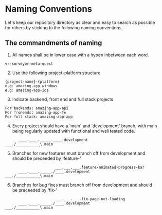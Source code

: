 # Naming Conventions
Let's keep our repository directory as clear and easy to search as possible for others by sticking to the following naming conventions.

## The commandments of naming
1. All names shall be in lower case with a hypen inbetween each word.
```
vr-surveyor-meta-quest
```
2. Use the following project-platform structure
```
{project-name}-{platform}
e.g: amazing-app-windows
e.g: amazing-app-ios
```
3. Indicate backend, front end and full stack projects
```
For backends: amazing-app-api
For fronends: amazing-app-fe
For full stack: amazing-app-app
```
4. Every project should have a 'main' and 'development' branch, with main being regularly updated with functional and well tested code.
```
      ____.____._____.____.development
___./___________\.main
```
5. Branches for new features must branch off from development and should be preceeded by 'feature-'
```
                       ___.___.___.feature-animated-progress-bar
      ____.____._____./____.development
___./___________\.main
```
6. Branches for bug fixes must branch off from development and should be preceeded by 'fix-'
```
                       ___.___.___.fix-page-not-loading
      ____.____._____./____.development
___./___________\.main
```

